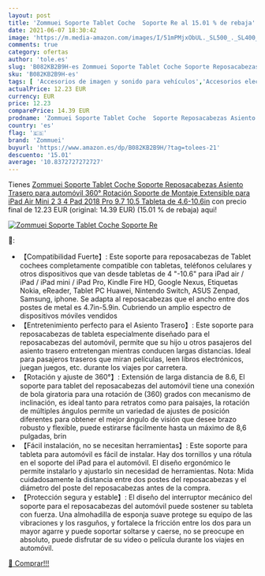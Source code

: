 ```yaml
---
layout: post
title: 'Zommuei Soporte Tablet Coche  Soporte Re al 15.01 % de rebaja'
date: 2021-06-07 18:30:42
image: 'https://m.media-amazon.com/images/I/51mPMjxObUL._SL500_._SL400_.jpg'
comments: true
category: ofertas
author: 'tole.es'
slug: 'B082KB2B9H-es Zommuei Soporte Tablet Coche Soporte Reposacabezas Asiento...'
sku: 'B082KB2B9H-es'
tags: [ 'Accesorios de imagen y sonido para vehículos','Accesorios electrónicos para vehículos','Electrónica','Electrónica para vehículos','Soportes de tablet para el reposacabezas del vehículo','ipad','zommuei', ]
actualPrice: 12.23 EUR
currency: EUR
price: 12.23
comparePrice: 14.39 EUR
prodname: 'Zommuei Soporte Tablet Coche  Soporte Reposacabezas Asiento Trasero para automóvil 360° Rotación Soporte de Montaje Extensible para iPad Air Mini 2 3 4  Pad 2018 Pro 9.7  10.5  Tableta de 4.6-10.6in'
country: 'es'
flag: '🇪🇸'
brand: 'Zommuei'
buyurl: 'https://www.amazon.es/dp/B082KB2B9H/?tag=tolees-21'
descuento: '15.01'
average: '10.8372727272727'
---
```


Tienes [Zommuei Soporte Tablet Coche  Soporte Reposacabezas Asiento Trasero para automóvil 360° Rotación Soporte de Montaje Extensible para iPad Air Mini 2 3 4  Pad 2018 Pro 9.7  10.5  Tableta de 4.6-10.6in](https://www.amazon.es/dp/B082KB2B9H/?tag=tolees-21) con precio final de  12.23 EUR (original: 14.39 EUR) (15.01 %  de rebaja) aqui!

[![Zommuei Soporte Tablet Coche  Soporte Re](https://m.media-amazon.com/images/I/51mPMjxObUL._SL500_._SL400_.jpg)](https://www.amazon.es/dp/B082KB2B9H/?tag=tolees-21)

🔎:

- 【Compatibilidad Fuerte】: Este soporte para reposacabezas de Tablet cochees completamente compatible con tabletas, teléfonos celulares y otros dispositivos que van desde tabletas de 4 "-10.6" para iPad air / iPad / iPad mini / iPad Pro, Kindle Fire HD, Google Nexus, Etiquetas Nokia, eReader, Tablet PC Huawei, Nintendo Switch, ASUS Zenpad, Samsung, iphone. Se adapta al reposacabezas que el ancho entre dos postes de metal es 4.7in-5.9in. Cubriendo un amplio espectro de dispositivos móviles vendidos
- 【Entretenimiento perfecto para el Asiento Trasero】: Este soporte para reposacabezas de tableta especialmente diseñado para el reposacabezas del automóvil, permite que su hijo u otros pasajeros del asiento trasero entretengan mientras conducen largas distancias. Ideal para pasajeros traseros que miran películas, leen libros electrónicos, juegan juegos, etc. durante los viajes por carretera.
- 【Rotación y ajuste de 360°】: Extensión de larga distancia de 8.6, El soporte para tablet del reposacabezas del automóvil tiene una conexión de bola giratoria para una rotación de (360) grados con mecanismo de inclinación, es ideal tanto para retratos como para paisajes, la rotación de múltiples ángulos permite un variedad de ajustes de posición diferentes para obtener el mejor ángulo de visión que desee brazo robusto y flexible, puede estirarse fácilmente hasta un máximo de 8,6 pulgadas, brin
- 【Fácil instalación, no se necesitan herramientas】: Este soporte para tableta para automóvil es fácil de instalar. Hay dos tornillos y una rótula en el soporte del iPad para el automóvil. El diseño ergonómico le permite instalarlo y ajustarlo sin necesidad de herramientas. Nota: Mida cuidadosamente la distancia entre dos postes del reposacabezas y el diámetro del poste del reposacabezas antes de la compra.
- 【Protección segura y estable】: El diseño del interruptor mecánico del soporte para el reposacabezas del automóvil puede sostener su tableta con fuerza. Una almohadilla de esponja suave protege su equipo de las vibraciones y los rasguños, y fortalece la fricción entre los dos para un mayor agarre y puede soportar soltarse y caerse, no se preocupe en absoluto, puede disfrutar de su video o película durante los viajes en automóvil.

[🛒 Comprar!!!](https://www.amazon.es/dp/B082KB2B9H/?tag=tolees-21)
